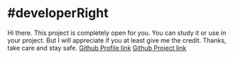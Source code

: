 # #developerRight
Hi there. This project is completely open for you. You can study it or use in your project. But I will appreciate if you at least give me the credit. Thanks, take care and stay safe.
[Github Profile link](https://github.com/Autorun-AVS)
[Github Project link](https://github.com/Autorun-AVS/HTML-CSS-A-Simple-Card-AVS-20240627)
